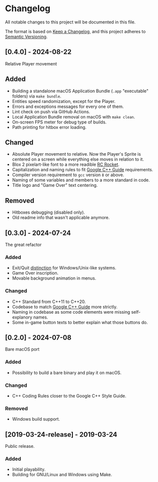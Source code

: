 # Changelog

All notable changes to this project will be documented in this file.

The format is based on [Keep a Changelog](https://keepachangelog.com/en/1.1.0/),
and this project adheres to [Semantic Versioning](https://semver.org/spec/v2.0.0.html).

## [0.4.0] - 2024-08-22

Relative Player movement

## Added

- Building a standalone macOS Application Bundle (`.app` "executable" folders) via `make bundle`.
- Entities speed randomization, except for the Player.
- Errors and exceptions messages for every one of them.
- Lint check on push via GitHub Actions.
- Local Application Bundle removal on macOS with `make clean`.
- On-screen FPS meter for debug type of builds.
- Path printing for hitbox error loading.

## Changed

- Absolute Player movement to relative. Now the Player's Sprite is centered on a screen while everything else moves in relation to it.
- Blox 2 pixelart-like font to a more readible [RC Rocket](https://www.fontspace.com/rc-rocket-font-f85241).
- Capitalization and naming rules to fit [Google C++ Guide](https://google.github.io/styleguide/cppguide.html) requirements.
- Compiler version requirement to `gcc` version `8` or above.
- Naming of some variables and members to a more standard in code.
- Title logo and "Game Over" text centering.

## Removed

- Hitboxes debugging (disabled only).
- Old readme info that wasn't applicable anymore.

## [0.3.0] - 2024-07-24

The great refactor

### Added

- Exit/Quit [distinction](https://ux.stackexchange.com/questions/50893/do-we-exit-quit-or-close-an-application) for Windows/Unix-like systems.
- Game Over inscription.
- Movable background animation in menus.

### Changed

- C++ Standard from C++11 to C++20.
- Codebase to match [Google C++ Guide](https://google.github.io/styleguide/cppguide.html) more strictly.
- Naming in codebase as some code elements were missing self-explanory names.
- Some in-game button texts to better explain what those buttons do.

## [0.2.0] - 2024-07-08

Bare macOS port

### Added

- Possibility to build a bare binary and play it on macOS.

### Changed

- C++ Coding Rules closer to the Google C++ Style Guide.

### Removed

- Windows build support.

## [2019-03-24-release] - 2019-03-24

Public release.

### Added

- Initial playability.
- Building for GNU/Linux and Windows using Make.
